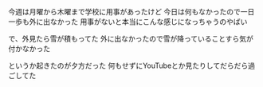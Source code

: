今週は月曜から木曜まで学校に用事があったけど
今日は何もなかったので一日一歩も外に出なかった
用事がないと本当にこんな感じになっちゃうのやばい

で、外見たら雪が積もってた
外に出なかったので雪が降っていることすら気が付かなかった

というか起きたのが夕方だった
何もせずにYouTubeとか見たりしてだらだら過ごしてた
